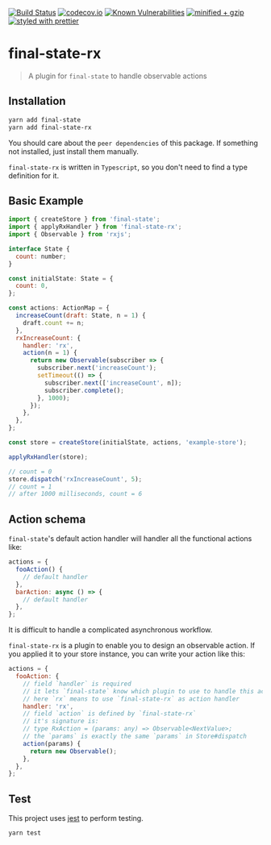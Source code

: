[![Build Status](https://travis-ci.com/final-state/final-state-rx.svg?branch=master)](https://travis-ci.com/final-state/final-state-rx)
[![codecov.io](https://codecov.io/gh/final-state/final-state-rx/branch/master/graph/badge.svg)](https://codecov.io/gh/final-state/final-state-rx)
[![Known Vulnerabilities](https://snyk.io/test/github/final-state/final-state-rx/badge.svg)](https://snyk.io/test/github/final-state/final-state-rx)
[![minified + gzip](https://badgen.net/bundlephobia/minzip/final-state-rx@1.0.1)](https://bundlephobia.com/result?p=final-state-rx@1.0.1)
[![styled with prettier](https://img.shields.io/badge/styled_with-prettier-ff69b4.svg)](https://github.com/prettier/prettier)

# final-state-rx

> A plugin for `final-state` to handle observable actions

## Installation

```bash
yarn add final-state
yarn add final-state-rx
```

You should care about the `peer dependencies` of this package. If something not installed, just install them manually.

`final-state-rx` is written in `Typescript`, so you don't need to find a type definition for it.

## Basic Example

```javascript
import { createStore } from 'final-state';
import { applyRxHandler } from 'final-state-rx';
import { Observable } from 'rxjs';

interface State {
  count: number;
}

const initialState: State = {
  count: 0,
};

const actions: ActionMap = {
  increaseCount(draft: State, n = 1) {
    draft.count += n;
  },
  rxIncreaseCount: {
    handler: 'rx',
    action(n = 1) {
      return new Observable(subscriber => {
        subscriber.next('increaseCount');
        setTimeout(() => {
          subscriber.next(['increaseCount', n]);
          subscriber.complete();
        }, 1000);
      });
    },
  },
};

const store = createStore(initialState, actions, 'example-store');

applyRxHandler(store);

// count = 0
store.dispatch('rxIncreaseCount', 5);
// count = 1
// after 1000 milliseconds, count = 6
```

## Action schema

`final-state`'s default action handler will handler all the functional actions like:

```javascript
actions = {
  fooAction() {
    // default handler
  },
  barAction: async () => {
    // default handler
  },
};
```

It is difficult to handle a complicated asynchronous workflow.

`final-state-rx` is a plugin to enable you to design an observable action. If you applied it to your store instance, you can write your action like this:

```javascript
actions = {
  fooAction: {
    // field `handler` is required
    // it lets `final-state` know which plugin to use to handle this action
    // here `rx` means to use `final-state-rx` as action handler
    handler: 'rx',
    // field `action` is defined by `final-state-rx`
    // it's signature is:
    // type RxAction = (params: any) => Observable<NextValue>;
    // the `params` is exactly the same `params` in Store#dispatch
    action(params) {
      return new Observable();
    },
  },
};
```

## Test

This project uses [jest](https://jestjs.io/) to perform testing.

```bash
yarn test
```
